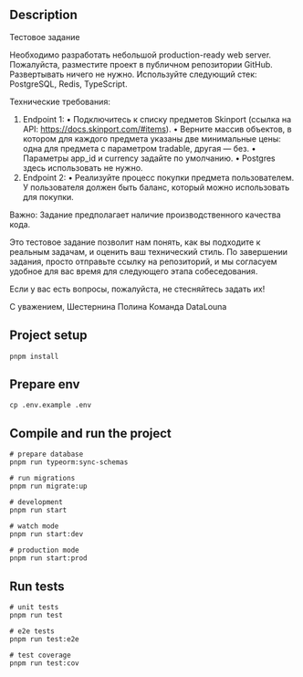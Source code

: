 ## Description
Тестовое задание

Необходимо разработать небольшой production-ready web server. Пожалуйста, разместите проект в публичном репозитории GitHub. Развертывать ничего не нужно. Используйте следующий стек: PostgreSQL, Redis, TypeScript.

Технические требования:

1. Endpoint 1:
• Подключитесь к списку предметов Skinport (ссылка на API: https://docs.skinport.com/#items).
• Верните массив объектов, в котором для каждого предмета указаны две минимальные цены: одна для предмета с параметром tradable, другая — без.
• Параметры app_id и currency задайте по умолчанию.
• Postgres здесь использовать не нужно.
2. Endpoint 2:
• Реализуйте процесс покупки предмета пользователем. У пользователя должен быть баланс, который можно использовать для покупки.

Важно: Задание предполагает наличие производственного качества кода.

Это тестовое задание позволит нам понять, как вы подходите к реальным задачам, и оценить ваш технический стиль. По завершении задания, просто отправьте ссылку на репозиторий, и мы согласуем удобное для вас время для следующего этапа собеседования.

Если у вас есть вопросы, пожалуйста, не стесняйтесь задать их!

С уважением,
Шестернина Полина
Команда DataLouna

## Project setup

```shell
pnpm install
```

## Prepare env
```shell
cp .env.example .env
```

## Compile and run the project

```shell
# prepare database
pnpm run typeorm:sync-schemas

# run migrations
pnpm run migrate:up

# development
pnpm run start

# watch mode
pnpm run start:dev

# production mode
pnpm run start:prod
```

## Run tests

```shell
# unit tests
pnpm run test

# e2e tests
pnpm run test:e2e

# test coverage
pnpm run test:cov
```